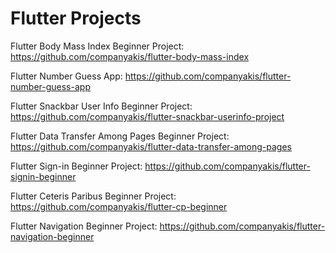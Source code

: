 # Flutter Projects

Flutter Body Mass Index Beginner Project:
https://github.com/companyakis/flutter-body-mass-index

Flutter Number Guess App:
https://github.com/companyakis/flutter-number-guess-app

Flutter Snackbar User Info Beginner Project:
https://github.com/companyakis/flutter-snackbar-userinfo-project

Flutter Data Transfer Among Pages Beginner Project:
https://github.com/companyakis/flutter-data-transfer-among-pages

Flutter Sign-in Beginner Project:
https://github.com/companyakis/flutter-signin-beginner

Flutter Ceteris Paribus Beginner Project:
https://github.com/companyakis/flutter-cp-beginner

Flutter Navigation Beginner Project:
https://github.com/companyakis/flutter-navigation-beginner
